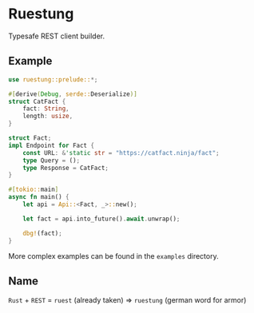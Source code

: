 # Ruestung

Typesafe REST client builder.

## Example

```rust
use ruestung::prelude::*;

#[derive(Debug, serde::Deserialize)]
struct CatFact {
    fact: String,
    length: usize,
}

struct Fact;
impl Endpoint for Fact {
    const URL: &'static str = "https://catfact.ninja/fact";
    type Query = ();
    type Response = CatFact;
}

#[tokio::main]
async fn main() {
    let api = Api::<Fact, _>::new();

    let fact = api.into_future().await.unwrap();

    dbg!(fact);
}
```

More complex examples can be found in the `examples` directory.

## Name

`Rust` + `REST` = `ruest` (already taken) => `ruestung` (german word for armor)
